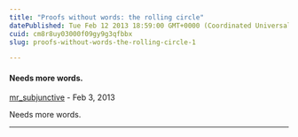 ```yaml
---
title: "Proofs without words: the rolling circle"
datePublished: Tue Feb 12 2013 18:59:00 GMT+0000 (Coordinated Universal Time)
cuid: cm8r8uy03000f09gy9g3qfbbx
slug: proofs-without-words-the-rolling-circle-1

---
```



#### Needs more words.
[mr_subjunctive](https://www.blogger.com/profile/14113199755474482747 "noreply@blogger.com") - <time datetime="2013-02-13T17:21:38.423+01:00">Feb 3, 2013</time>

Needs more words.
<hr />
